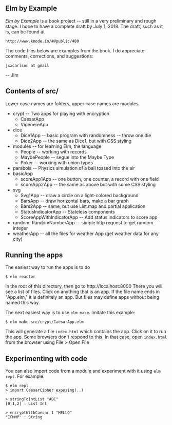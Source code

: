 ## Elm by Example

*Elm by Example* is a book project -- still in a very preliminary
and rough stage.  I hope to have a complete draft by July 1, 2018.
The draft, such as it is, can be found at

    http://www.knode.io/#@public/480

The code files below are examples from the book.
I do appreciate comments, corrections, and suggestions:

    jxxcarlson at gmail

-- Jim

## Contents of src/

Lower case names are folders, upper case names are modules.

* crypt -- Two apps for playing with encryption
    - CaesarApp
    - VigenereApp
* dice
    - Dice1App -- basic program with randomness -- throw one die
    - Dice2App -- the same as Dice1, but with CSS styling
* modules -- for learning Elm, the language
    - People -- working with records
    - MaybePeople -- segue into the Maybe Type
    - Poker	-- working with union types
* parabola -- Physics simulation of a ball tossed into the air
* basicApp
    - scoreApp1App -- one button, one counter, a record with one field
    - scoreApp2App -- the same as above but with some CSS styling
* svg
    - Svg1App  -- draw a circle on a light-colored background
    - BarsApp -- draw horizontal bars, make a bar graph
    - Bars2App  -- same, but use List.map and partial application
    - StatusIndicatorApp -- Stateless components
    - ScoreAppWithIndicatorApp  -- Add status indicators to score app
* random: RandomNumberApp  -- simple http request to get random integer
* weatherApp -- all the files for weather App (get weather data for any city)


## Running the apps

The easiest way to run the apps is to do

  `$ elm reactor`

in the root of this directory, then go to http://localhost:8000
There you will see a list of files.  Click on anything that
is an app.  If the file name ends in "App.elm," it is definitely
an app.  But files may define apps without being named this way.

The next easiest way is to use `elm make`. Imitate this example:

  `$ elm make src/crypt/CaesarApp.elm`

This will generate a file `index.html` which contains the app.
Click on it to run the app.  Some browsers don't respond to this.
In that case, open `index.html` from the browser using File > Open File

## Experimenting with code

You can also import code from a module and experiment with it using
`elm repl`.  For example:

   ```
   $ elm repl
   > import CaesarCipher exposing(..)

   > stringToIntList "ABC"
  [0,1,2] : List Int

   > encryptWithCaesar 1 "HELLO"
  "IFMMP" : String
   ```


